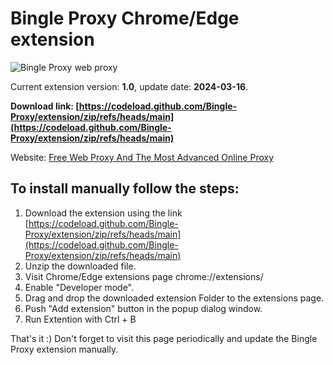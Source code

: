 # Bingle Proxy Chrome/Edge extension

![Bingle Proxy web proxy](https://i.imgur.com/U8Thv1w.png)

Current extension version: **1.0**, update date: **2024-03-16**.

**Download link: [https://codeload.github.com/Bingle-Proxy/extension/zip/refs/heads/main](https://codeload.github.com/Bingle-Proxy/extension/zip/refs/heads/main)**

Website: [Free Web Proxy And The Most Advanced Online Proxy](https://www.bingle.pw/)

## To install manually follow the steps:

1. Download the extension using the link [https://codeload.github.com/Bingle-Proxy/extension/zip/refs/heads/main](https://codeload.github.com/Bingle-Proxy/extension/zip/refs/heads/main)
2. Unzip the downloaded file.
3. Visit Chrome/Edge extensions page chrome://extensions/
4. Enable "Developer mode".
5. Drag and drop the downloaded extension Folder to the extensions page.
6. Push "Add extension" button in the popup dialog window.
7. Run Extention with Ctrl + B 

That's it :) Don't forget to visit this page periodically and update the Bingle Proxy extension manually.
